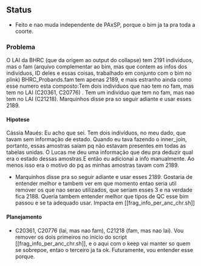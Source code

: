 ## Status

- Feito e nao muda independente de PAxSP, porque o bim ja ta pra toda a coorte.  

### Problema

O LAI da BHRC (que da origem ao output do collapse) tem 2191 individuos, mas o fam (arquivo complementar ao bim, mas que contem as infos dos individuos, ID deles e essas coisas, trabalhado em conjunto com o bim no plink) BHRC_Probands.fam tem apenas 2189, e mais estranho ainda como esse numero esta composto:Tem dois individuos que nao tem no fam, mas tem no LAI (C20361, C20776) . Tem um individuo que tem no fam, mas nao tem no LAI (C21218). Marquinhos disse pra so seguir adiante e usar esses 2189. 

#### Hipotese 

Cássia Maués:  Eu acho que sei.  Tem dois indivíduos, no meu dado, que tavam sem informação de estado. Quando eu tava fazendo o inner_join, portanto, essas amostras saíam pq não estavam presentes em todas as tabelas unidas. O Lucas me deu uma informação que deu pra deduzir qual era o estado dessas amostras.E então eu adicionai a info manualmente. Ao menos isso era o motivo do pq as minhas amostras tavam com 2189.

 - Marquinhos disse pra so seguir adiante e usar esses 2189. Gostaria de entender melhor e tambem ver em que momento entao seria util remover os que nao serao utilizados, que seriam esses 3 e na verdade fica 2188. Queria tambem entender melhor que tipos de QC esse bim passou e se ta adequado usar. Impacta em [[frag_info_per_anc_chr.sh]]

#### Planejamento

- C20361, C20776 (lai, mas nao fam), C21218 (fam, mas nao lai). Vou remover os dois primeiros no inicio do script [[frag_info_per_anc_chr.sh]], e o aqui com o keep vai manter so quem se sobrepoe, entao o terceiro ja ta ok. Futuramente, vou entender esse porque. 

